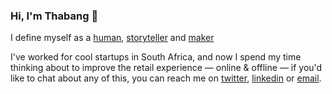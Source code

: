 ### Hi, I'm Thabang 👋

I define myself as a [human](thabang.blog/), [storyteller](https://tiktok.com/@tseboho) and [maker](https://botho.shop)

I've worked for cool startups in South Africa, and now I spend my time thinking about to improve the retail experience — online & offline — if you'd like to chat about any of this, you can reach me on [twitter](https://twitter.com/tseboho), [linkedin](https://linkedin.com/in/tseboho) or [email](mailto:hello@thabang.blog).

<!--
**tseboho/tseboho** is a ✨ _special_ ✨ repository because its `README.md` (this file) appears on your GitHub profile.

Here are some ideas to get you started:

- 🔭 I’m currently working on ...
- 🌱 I’m currently learning ...
- 👯 I’m looking to collaborate on ...
- 🤔 I’m looking for help with ...
- 💬 Ask me about ...
- 📫 How to reach me: ...
- 😄 Pronouns: ...
- ⚡ Fun fact: ...
-->
